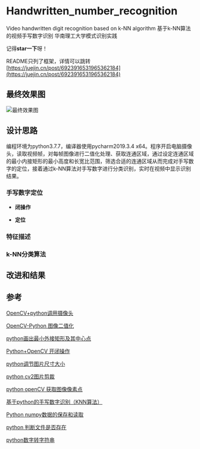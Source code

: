 # Handwritten_number_recognition
Video handwritten digit recognition based on k-NN algorithm 基于k-NN算法的视频手写数字识别
华南理工大学模式识别实践

记得**star一下**呀！

README只列了框架，详情可以跳转[https://juejin.cn/post/6923916531965362184](https://juejin.cn/post/6923916531965362184)

## 最终效果图

![最终效果图](https://p3-juejin.byteimg.com/tos-cn-i-k3u1fbpfcp/863afe3f4e7140928fd3d397f8e2cdfc~tplv-k3u1fbpfcp-watermark.image)

## 设计思路

编程环境为python3.7.7，编译器使用pycharm2019.3.4 x64。程序开启电脑摄像头，读取视频帧，对每帧图像进行二值化处理、获取连通区域，通过设定连通区域的最小内接矩形的最小高度和长宽比范围，筛选合适的连通区域从而完成对手写数字的定位，接着通过k-NN算法对手写数字进行分类识别，实时在视频中显示识别结果。

### 手写数字定位

- **闭操作**

- **定位**

### 特征描述

### k-NN分类算法

## 改进和结果

## 参考
[OpenCV+python调用摄像头](https://blog.csdn.net/weixin_39272225/article/details/79931882?ops_request_misc=%257B%2522request%255Fid%2522%253A%2522158503782819725211937107%2522%252C%2522scm%2522%253A%252220140713.130056874..%2522%257D&request_id=158503782819725211937107&biz_id=0&utm_source=distribute.pc_search_result.none-task)

[OpenCV-Python 图像二值化](https://blog.csdn.net/hedgehog__/article/details/104199805?ops_request_misc=%257B%2522request%255Fid%2522%253A%2522158522576219725219919436%2522%252C%2522scm%2522%253A%252220140713.130056874..%2522%257D&request_id=158522576219725219919436&biz_id=0&utm_source=distribute.pc_search_result.none-task)

[python画出最小外接矩形及其中心点](https://blog.csdn.net/zhou4411781/article/details/103159158?ops_request_misc=%257B%2522request%255Fid%2522%253A%2522158522844619195162546213%2522%252C%2522scm%2522%253A%252220140713.130056874..%2522%257D&request_id=158522844619195162546213&biz_id=0&utm_source=distribute.pc_search_result.none-task)

[Python+OpenCV 开闭操作](https://blog.csdn.net/Acmer_future_victor/article/details/104160441?ops_request_misc=%257B%2522request%255Fid%2522%253A%2522158528274319195162504405%2522%252C%2522scm%2522%253A%252220140713.130056874..%2522%257D&request_id=158528274319195162504405&biz_id=0&utm_source=distribute.pc_search_result.none-task)

[python调节图片尺寸大小](https://blog.csdn.net/weixin_45334587/article/details/104391403?ops_request_misc=%257B%2522request%255Fid%2522%253A%2522158530125119724845025249%2522%252C%2522scm%2522%253A%252220140713.130056874..%2522%257D&request_id=158530125119724845025249&biz_id=0&utm_source=distribute.pc_search_result.none-task)

[python cv2图片剪裁](https://blog.csdn.net/FormatFa/article/details/80353235?ops_request_misc=%257B%2522request%255Fid%2522%253A%2522158530157519724839255983%2522%252C%2522scm%2522%253A%252220140713.130056874..%2522%257D&request_id=158530157519724839255983&biz_id=0&utm_source=distribute.pc_search_result.none-task)

[python openCV 获取图像像素点](https://blog.csdn.net/qq_42265536/article/details/104054342?ops_request_misc=%257B%2522request%255Fid%2522%253A%2522158530277019724811849490%2522%252C%2522scm%2522%253A%252220140713.130056874..%2522%257D&request_id=158530277019724811849490&biz_id=0&utm_source=distribute.pc_search_result.none-task)

[基于python的手写数字识别（KNN算法）](https://blog.csdn.net/waitting_for_youth/article/details/74122838?ops_request_misc=%257B%2522request%255Fid%2522%253A%2522158503301119725256715844%2522%252C%2522scm%2522%253A%252220140713.130056874..%2522%257D&request_id=158503301119725256715844&biz_id=0&utm_source=distribute.pc_search_result.none-task)

[Python numpy数据的保存和读取](https://blog.csdn.net/ctwy291314/article/details/88951073?ops_request_misc=%257B%2522request%255Fid%2522%253A%2522158531769619725256712328%2522%252C%2522scm%2522%253A%252220140713.130056874..%2522%257D&request_id=158531769619725256712328&biz_id=0&utm_source=distribute.pc_search_result.none-task)

[python 判断文件是否存在](http://www.tjunk.club/?p=415)

[python数字转字符串](https://blog.csdn.net/yuanren201/article/details/88652680)